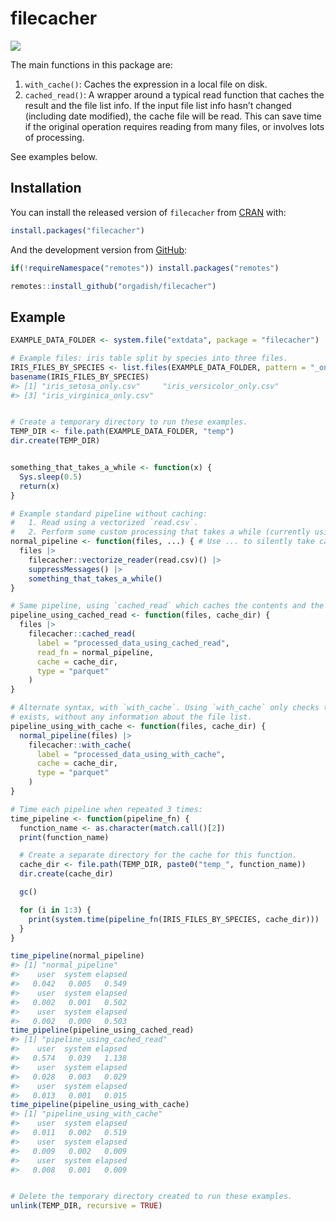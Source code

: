 
<!-- README.md is generated from README.Rmd. Please edit that file -->

# filecacher

<!-- badges: start -->

[![](https://cranlogs.r-pkg.org/badges/filecacher)](https://cran.r-project.org/package=filecacher)
<!-- badges: end -->

The main functions in this package are:

1.  `with_cache()`: Caches the expression in a local file on disk.
2.  `cached_read()`: A wrapper around a typical read function that
    caches the result and the file list info. If the input file list
    info hasn’t changed (including date modified), the cache file will
    be read. This can save time if the original operation requires
    reading from many files, or involves lots of processing.

See examples below.

## Installation

You can install the released version of `filecacher` from
[CRAN](https://cran.r-project.org/package=filecacher) with:

``` r
install.packages("filecacher")
```

And the development version from
[GitHub](https://github.com/orgadish/filecacher):

``` r
if(!requireNamespace("remotes")) install.packages("remotes")

remotes::install_github("orgadish/filecacher")
```

## Example

``` r
EXAMPLE_DATA_FOLDER <- system.file("extdata", package = "filecacher")

# Example files: iris table split by species into three files.
IRIS_FILES_BY_SPECIES <- list.files(EXAMPLE_DATA_FOLDER, pattern = "_only[.]csv$", full.names = TRUE)
basename(IRIS_FILES_BY_SPECIES)
#> [1] "iris_setosa_only.csv"     "iris_versicolor_only.csv"
#> [3] "iris_virginica_only.csv"


# Create a temporary directory to run these examples.
TEMP_DIR <- file.path(EXAMPLE_DATA_FOLDER, "temp")
dir.create(TEMP_DIR)


something_that_takes_a_while <- function(x) {
  Sys.sleep(0.5)
  return(x)
}

# Example standard pipeline without caching:
#   1. Read using a vectorized `read.csv`.
#   2. Perform some custom processing that takes a while (currently using sleep as an example).
normal_pipeline <- function(files, ...) { # Use ... to silently take cache_dir below.
  files |>
    filecacher::vectorize_reader(read.csv)() |>
    suppressMessages() |>
    something_that_takes_a_while()
}

# Same pipeline, using `cached_read` which caches the contents and the file info for checking later:
pipeline_using_cached_read <- function(files, cache_dir) {
  files |>
    filecacher::cached_read(
      label = "processed_data_using_cached_read",
      read_fn = normal_pipeline,
      cache = cache_dir,
      type = "parquet"
    )
}

# Alternate syntax, with `with_cache`. Using `with_cache` only checks that the cache file
# exists, without any information about the file list.
pipeline_using_with_cache <- function(files, cache_dir) {
  normal_pipeline(files) |>
    filecacher::with_cache(
      label = "processed_data_using_with_cache",
      cache = cache_dir,
      type = "parquet"
    )
}

# Time each pipeline when repeated 3 times:
time_pipeline <- function(pipeline_fn) {
  function_name <- as.character(match.call()[2])
  print(function_name)

  # Create a separate directory for the cache for this function.
  cache_dir <- file.path(TEMP_DIR, paste0("temp_", function_name))
  dir.create(cache_dir)

  gc()

  for (i in 1:3) {
    print(system.time(pipeline_fn(IRIS_FILES_BY_SPECIES, cache_dir)))
  }
}

time_pipeline(normal_pipeline)
#> [1] "normal_pipeline"
#>    user  system elapsed 
#>   0.042   0.005   0.549 
#>    user  system elapsed 
#>   0.002   0.001   0.502 
#>    user  system elapsed 
#>   0.002   0.000   0.503
time_pipeline(pipeline_using_cached_read)
#> [1] "pipeline_using_cached_read"
#>    user  system elapsed 
#>   0.574   0.039   1.138 
#>    user  system elapsed 
#>   0.028   0.003   0.029 
#>    user  system elapsed 
#>   0.013   0.001   0.015
time_pipeline(pipeline_using_with_cache)
#> [1] "pipeline_using_with_cache"
#>    user  system elapsed 
#>   0.011   0.002   0.519 
#>    user  system elapsed 
#>   0.009   0.002   0.009 
#>    user  system elapsed 
#>   0.008   0.001   0.009


# Delete the temporary directory created to run these examples.
unlink(TEMP_DIR, recursive = TRUE)
```
